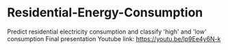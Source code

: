 # Residential-Energy-Consumption
Predict residential electricity consumption and classify 'high' and 'low' consumption
Final presentation Youtube link: https://youtu.be/lp9Ee4y6N-k
